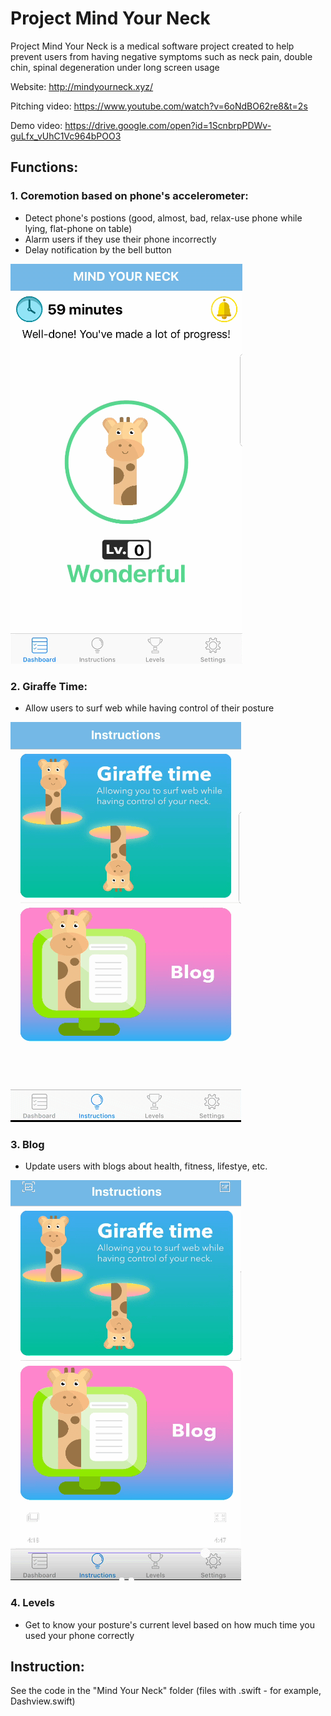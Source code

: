 # Project Mind Your Neck
Project Mind Your Neck is a medical software project created to help prevent users from having negative symptoms such as neck pain, double chin, spinal degeneration under long screen usage

Website: 
http://mindyourneck.xyz/

Pitching video:
https://www.youtube.com/watch?v=6oNdBO62re8&t=2s

Demo video: 
https://drive.google.com/open?id=1ScnbrpPDWv-guLfx_vUhC1Vc964bPOO3


## Functions:
### 1. Coremotion based on phone's accelerometer:
- Detect phone's postions (good, almost, bad, relax-use phone while lying, flat-phone on table)
- Alarm users if they use their phone incorrectly 
- Delay notification by the bell button 

![](Detect.gif)

### 2. Giraffe Time: 
- Allow users to surf web while having control of their posture

![](GTime.gif)

### 3. Blog
- Update users with blogs about health, fitness, lifestye, etc.

![](Blog.gif)

### 4. Levels
- Get to know your posture's current level based on how much time you used your phone correctly

## Instruction:
See the code in the "Mind Your Neck" folder (files with .swift - for example, Dashview.swift)
